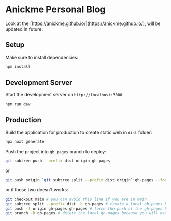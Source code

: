 # Anickme Personal Blog

Look at the [https://anickme.github.io/](https://anickme.github.io/), will be updated in future.

## Setup

Make sure to install dependencies:

```bash
npm install
```

## Development Server

Start the development server on `http://localhost:3000`:

```bash
npm run dev
```

## Production

Build the application for production to create static web in `dist` folder:

```bash
npx nuxt generate
```

Push the project into `gh_pages` branch to deploy:

```bash
git subtree push --prefix dist origin gh-pages
```

or

```bash
git push origin `git subtree split --prefix dist origin`:gh-pages --force
```

or if those two doesn't works:

```bash
git checkout main # you can avoid this line if you are in main
git subtree split --prefix dist -b gh-pages # create a local gh-pages branch containing the splitted output folder
git push -f origin gh-pages:gh-pages # force the push of the gh-pages branch to the remote gh-pages branch at origin
git branch -D gh-pages # delete the local gh-pages because you will need it: ref
```